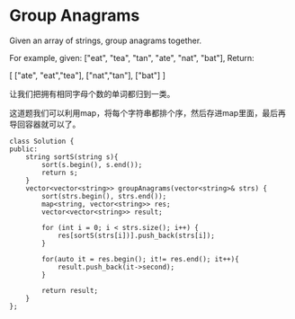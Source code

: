 Group Anagrams
================
Given an array of strings, group anagrams together.

For example, given: ["eat", "tea", "tan", "ate", "nat", "bat"],
Return:

[
  ["ate", "eat","tea"],
  ["nat","tan"],
  ["bat"]
]


让我们把拥有相同字母个数的单词都归到一类。

这道题我们可以利用map，将每个字符串都排个序，然后存进map里面，最后再导回容器就可以了。

```
class Solution {
public:
    string sortS(string s){  
        sort(s.begin(), s.end());  
        return s;  
    }
    vector<vector<string>> groupAnagrams(vector<string>& strs) {
        sort(strs.begin(), strs.end());
        map<string, vector<string>> res;
        vector<vector<string>> result;

        for (int i = 0; i < strs.size(); i++) {
            res[sortS(strs[i])].push_back(strs[i]);
        }

        for(auto it = res.begin(); it!= res.end(); it++){  
            result.push_back(it->second);  
        }

        return result;
    }
};
```
